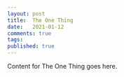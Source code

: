 ```yaml
---
layout: post
title:  The One Thing
date:   2021-01-12
comments: true
tags: 
published: true
---
```

 
Content for The One Thing goes here.
 
